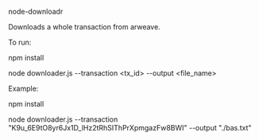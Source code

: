 node-downloadr

Downloads a whole transaction from arweave.

To run:

npm install

node downloader.js --transaction <tx_id> --output <file_name>

Example:

npm install

node downloader.js --transaction "K9u_6E9tO8yr6Jx1D_lHz2tRhSIThPrXpmgazFw8BWI" --output "./bas.txt"
